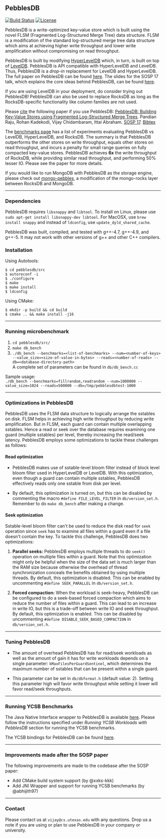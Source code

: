 ## PebblesDB

[![Build Status](https://travis-ci.org/utsaslab/pebblesdb.svg?branch=master)](https://travis-ci.org/utsaslab/pebblesdb)
[![License](https://img.shields.io/badge/License-BSD%203--Clause-blue.svg)](https://opensource.org/licenses/BSD-3-Clause)

PebblesDB is a write-optimized key-value store which is built using
the novel FLSM (Fragmented Log-Structured Merge Tree) data
structure. FLSM is a modification of the standard log-structured merge tree data structure which
aims at achieving higher write throughput and lower write
amplification without compromising on read throughput.

PebblesDB is built by modifying
[HyperLevelDB](https://github.com/rescrv/HyperLevelDB) which, in turn,
is built on top of
[LevelDB](https://github.com/google/leveldb). PebblesDB is API
compatible with HyperLevelDB and LevelDB. Thus, PebblesDB is a
*drop-in* replacement for LevelDB and HyperLevelDB. The full paper on
PebblesDB can be found
[here](http://www.cs.utexas.edu/~vijay/papers/sosp17-pebblesdb.pdf
"PebblesDB SOSP'17"). The slides for the SOSP 17 talk, which explains the core ideas behind PebblesDB, can be found [here](http://www.cs.utexas.edu/~vijay/papers/pebblesdb-sosp17-slides.pdf). 

If you are using LevelDB in your deployment, do consider trying out
PebblesDB! PebblesDB can also be used to replace RocksDB as long as
the RocksDB-specific functionality like column families are not used.

Please
[cite](http://www.cs.utexas.edu/~vijay/bibtex/sosp17-pebblesdb.bib)
the following paper if you use PebblesDB: [PebblesDB: Building
Key-Value Stores using Fragmented Log-Structured Merge
Trees](http://www.cs.utexas.edu/~vijay/papers/sosp17-pebblesdb.pdf). Pandian
Raju, Rohan Kadekodi, Vijay Chidambaram, Ittai Abraham. [SOSP
17](https://www.sigops.org/sosp/sosp17/). [Bibtex](http://www.cs.utexas.edu/~vijay/bibtex/sosp17-pebblesdb.bib)

The [benchmarks
page](https://github.com/utsaslab/pebblesdb/blob/master/benchmark.md)
has a list of experiments evaluating PebblesDB vs LevelDB,
HyperLevelDB, and RocksDB. The summary is that PebblesDB outperforms
the other stores on write throughput, equals other stores on read
throughput, and incurs a penalty for small range queries on fully
compacted key-value stores. PebblesDB achieves **6x** the write throughput of RocksDB, while providing similar read throughput, and performing 50% lesser IO. Please see the paper for more details.

If you would like to run MongoDB with PebblesDB as the storage engine, please check out [mongo-pebbles](https://github.com/utsaslab/mongo-pebbles), a modification of the mongo-rocks layer between RocksDB and MongoDB. 
___

### Dependencies

PebblesDB requires `libsnappy` and `libtool`. To install on Linux, please use
`sudo apt-get install libsnappy-dev libtool`. For MacOSX, use `brew install snappy` and instead of `ldconfig`, use `update_dyld_shared_cache`.

PebblesDB was built, compiled, and tested with g++-4.7, g++-4.9, and g++-5. It may not work with other versions of g++ and other C++ compilers. 

### Installation

Using Autotools:

```
$ cd pebblesdb/src
$ autoreconf -i
$ ./configure
$ make
$ make install
$ ldconfig
```

Using CMake:

```shell
$ mkdir -p build && cd build
$ cmake .. && make install -j16
```

___

### Running microbenchmark
1. `cd pebblesdb/src/`
2. `make db_bench`  
3. `./db_bench --benchmarks=<list-of-benchmarks> --num=<number-of-keys> --value_size=<size-of-value-in-bytes> --reads=<number-of-reads> --db=<database-directory-path>`  
A complete set of parameters can be found in `db/db_bench.cc`  

Sample usage:  
`./db_bench --benchmarks=fillrandom,readrandom --num=1000000 --value_size=1024 --reads=500000 --db=/tmp/pebblesdbtest-1000`

___

### Optimizations in PebblesDB

PebblesDB uses the FLSM data structure to logically arrange the sstables
on disk. FLSM helps in achieving high write throughput by reducing
write amplification. But in FLSM, each guard can contain multiple
overlapping sstables. Hence a read or seek over the database requires
examining one guard (multiple sstables) per level, thereby increasing
the read/seek latency. PebblesDB employs some optimizations to tackle
these challenges as follows:

#### Read optimization

* PebblesDB makes use of sstable-level bloom filter instead of block
  level bloom filter used in HyperLevelDB or LevelDB. With this
  optimization, even though a guard can contain multiple sstables,
  PebblesDB effectively reads only one sstable from disk per level.

* By default, this optimization is turned on, but this can be disabled
  by commenting the macro `#define FILE_LEVEL_FILTER` in
  `db/version_set.h`. Remember to do `make db_bench` after making a
  change.

#### Seek optimization

Sstable-level bloom filter can't be used to reduce the disk read for
`seek` operation since `seek` has to examine all files within a guard
even if a file doesn't contain the key. To tackle this challenge,
PebblesDB does two optimizations:

1. **Parallel seeks:** PebblesDB employs multiple threads to do
`seek()` operation on multiple files within a guard. Note that this
optimization might only be helpful when the size of the data set is
much larger than the RAM size because otherwise the overhead of thread
synchronization conceals the benefits obtained by using multiple
threads.  By default, this optimization is disabled. This can be
enabled by uncommenting `#define SEEK_PARALLEL` in `db/version_set.h`.

2. **Forced compaction:** When the workload is seek-heavy, PebblesDB
can be configured to do a seek-based forced compaction which aims to
reduce the number of files within a guard. This can lead to an
increase in write IO, but this is a trade-off between write IO and
seek throughput.  By default, this optimization is enabled. This can
be disabled by uncommenting `#define DISABLE_SEEK_BASED_COMPACTION` in
`db/version_set.h`.

___

### Tuning PebblesDB

* The amount of overhead PebblesDB has for read/seek workloads as well
  as the amount of gain it has for write workloads depends on a single
  parameter: `kMaxFilesPerGuardSentinel`, which determines the maximum
  number of sstables that can be present within a single guard.

* This parameter can be set in `db/dbformat.h` (default value:
  2). Setting this parameter high will favor write throughput while
  setting it lower will favor read/seek throughputs.

---
### Running YCSB Benchmarks

The Java Native Interface wrapper to PebblesDB is available [here](https://github.com/utsaslab/leveldbjni).
Please follow the instructions specified under *Running YCSB Workloads with PebblesDB* section for running the YCSB benchmarks.

The YCSB bindings for PebblesDB can be found [here](https://github.com/utsaslab/YCSB/tree/master/pebblesdb).

---
### Improvements made after the SOSP paper

The following improvements are made to the codebase after the SOSP paper:

- Add CMake build system support (by @xxks-kkk)
- Add JNI Wrapper and support for running YCSB benchmarks (by @abhijith97)


---
### Contact

Please contact us at `vijay@cs.utexas.edu` with any questions.  Drop
us a note if you are using or plan to use PebblesDB in your company or
university.
 
